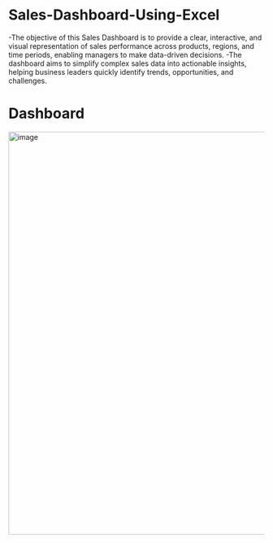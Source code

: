 # Sales-Dashboard-Using-Excel
-The objective of this Sales Dashboard is to provide a clear, interactive, and visual representation of sales performance across products, regions, and time periods, enabling managers to make data-driven decisions.
-The dashboard aims to simplify complex sales data into actionable insights, helping business leaders quickly identify trends, opportunities, and challenges.
# Dashboard
<img width="1824" height="793" alt="image" src="https://github.com/user-attachments/assets/92b18708-6a91-4ec2-b18c-603ca6e35e5d" />
